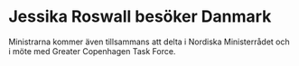 # Jessika Roswall besöker Danmark

Ministrarna kommer även tillsammans att delta i Nordiska Ministerrådet och i möte med Greater Copenhagen Task Force.
